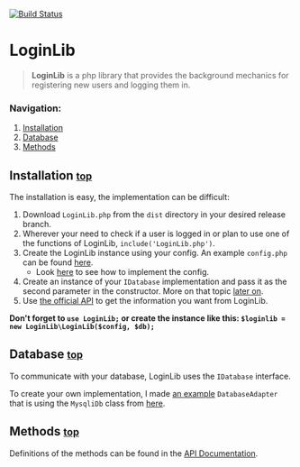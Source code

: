 [![Build Status](https://travis-ci.org/MCMainiac/LoginLib.svg?branch=master)](https://travis-ci.org/MCMainiac/LoginLib)

# LoginLib

> **LoginLib** is a php library that provides the background mechanics for registering new users and logging them in.

### Navigation:
1. [Installation](#installation)
2. [Database](#database)
3. [Methods](#methods)

## Installation <small>[top](#loginlib)</small>

The installation is easy, the implementation can be difficult:

1.  Download `LoginLib.php` from the `dist` directory in your desired release branch.
2.  Wherever your need to check if a user is logged in or plan to use one of the functions of LoginLib, `include('LoginLib.php')`.
3.  Create the LoginLib instance using your config. An example `config.php` can be found [here](https://github.com/MCMainiac/LoginLib/blob/master/test/config.php).
	* Look [here](https://github.com/MCMainiac/LoginLib/blob/master/test/load.php) to see how to implement the config.
4. Create an instance of your `IDatabase` implementation and pass it as the second parameter in the constructor. More on that topic [later on](#database).
5. Use [the official API](https://mcmainiac.github.io/LoginLib/namespaces/LoginLib.html) to get the information you want from LoginLib.

**Don't forget to `use LoginLib;` or create the instance like this: `$loginlib = new LoginLib\LoginLib($config, $db);`**

## Database <small>[top](#loginlib)</small>

To communicate with your database, LoginLib uses the `IDatabase` interface.

To create your own implementation, I made [an example](https://github.com/MCMainiac/LoginLib/blob/master/test/DatabaseAdapter.php) `DatabaseAdapter` that is using the `MysqliDb` class from [here](https://github.com/joshcam/PHP-MySQLi-Database-Class).

## Methods <small>[top](#loginlib)</small>

Definitions of the methods can be found in the [API Documentation](https://mcmainiac.github.io/LoginLib/classes/LoginLib.LoginLib.html).
